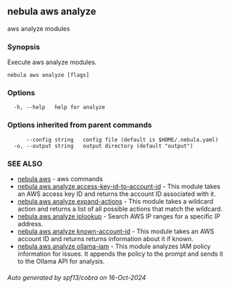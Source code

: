 ## nebula aws analyze

aws analyze modules

### Synopsis

Execute aws analyze modules.

```
nebula aws analyze [flags]
```

### Options

```
  -h, --help   help for analyze
```

### Options inherited from parent commands

```
      --config string   config file (default is $HOME/.nebula.yaml)
  -o, --output string   output directory (default "output")
```

### SEE ALSO

* [nebula aws](nebula_aws.md)	 - aws commands
* [nebula aws analyze access-key-id-to-account-id](nebula_aws_analyze_access-key-id-to-account-id.md)	 - This module takes an AWS access key ID and returns the account ID associated with it.
* [nebula aws analyze expand-actions](nebula_aws_analyze_expand-actions.md)	 - This module takes a wildcard action and returns a list of all possible actions that match the wildcard.
* [nebula aws analyze iplookup](nebula_aws_analyze_iplookup.md)	 - Search AWS IP ranges for a specific IP address.
* [nebula aws analyze known-account-id](nebula_aws_analyze_known-account-id.md)	 - This module takes an AWS account ID and returns returns information about it if known.
* [nebula aws analyze ollama-iam](nebula_aws_analyze_ollama-iam.md)	 - This module analyzes IAM policy information for issues. It appends the policy to the prompt and sends it to the Ollama API for analysis.

###### Auto generated by spf13/cobra on 16-Oct-2024

